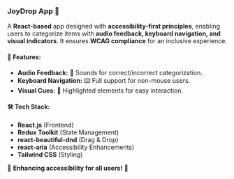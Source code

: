 ### **JoyDrop App** 🎯  

A **React-based** app designed with **accessibility-first principles**, enabling users to categorize items with **audio feedback, keyboard navigation, and visual indicators**. It ensures **WCAG compliance** for an inclusive experience.  

#### **🚀 Features:**  
- **Audio Feedback:** 🎵 Sounds for correct/incorrect categorization.  
- **Keyboard Navigation:** ⌨️ Full support for non-mouse users.  
- **Visual Cues:** 👀 Highlighted elements for easy interaction.  

#### **🛠 Tech Stack:**  
- **React.js** (Frontend)  
- **Redux Toolkit** (State Management)  
- **react-beautiful-dnd** (Drag & Drop)  
- **react-aria** (Accessibility Enhancements)  
- **Tailwind CSS** (Styling)  

📌 **Enhancing accessibility for all users!** 🚀
